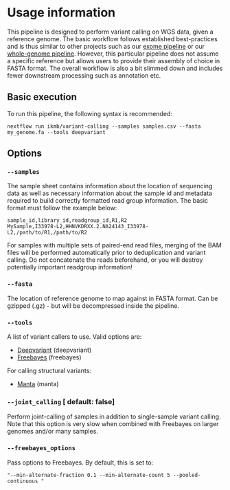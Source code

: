 # Usage information

This pipeline is designed to perform variant calling on WGS data, given a reference genome. The basic workflow follows established best-practices and is thus similar to other projects
such as our [exome pipeline](https://github.com/ikmb/exome-seq) or our [whole-genome pipeline](https://github.com/ikmb/deepvariant). However, this particular pipeline does not assume a specific reference but allows users to provide their assembly of choice in FASTA format. The overall workflow is also a bit slimmed down and includes fewer downstream processing such as annotation etc. 

## Basic execution

To run this pipeline, the following syntax is recommended:

```
nextflow run ikmb/variant-calling --samples samples.csv --fasta my_genome.fa --tools deepvariant
```

## Options

### `--samples`

The sample sheet contains information about the location of sequencing data as well as necessary information about the sample id and metadata required to build correctly formatted read group information. The basic format must follow the example below:

```
sample_id,library_id,readgroup_id,R1,R2
MySample,I33978-L2,HHNVKDRXX.2.NA24143_I33978-L2,/path/to/R1,/path/to/R2
```

For samples with multiple sets of paired-end read files, merging of the BAM files will be performed automatically prior to deduplication and variant calling. Do not concatenate the reads beforehand, or you will destroy potentially important readgroup information!

### `--fasta`

The location of reference genome to map against in FASTA format. Can be gzipped (.gz) - but will be decompressed inside the pipeline. 

### `--tools`

A list of variant callers to use. Valid options are:

* [Deepvariant](https://github.com/google/deepvariant) (deepvariant)
* [Freebayes](https://github.com/freebayes/freebayes) (freebayes)

For calling structural variants:

* [Manta](https://github.com/Illumina/manta) (manta)

### `--joint_calling` [ default: false]

Perform joint-calling of samples in addition to single-sample variant calling. Note that this option is very slow when combined with Freebayes on larger genomes and/or many samples. 

### `--freebayes_options`

Pass options to Freebayes. By default, this is set to:

```
"--min-alternate-fraction 0.1 --min-alternate-count 5 --pooled-continuous "
```
